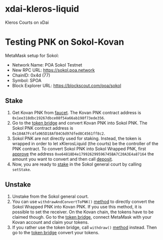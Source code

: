 # xdai-kleros-liquid
Kleros Courts on xDai

# Testing PNK on Sokol-Kovan

MetaMask setup for Sokol: 
- Network Name: POA Sokol Testnet
- New RPC URL: https://sokol.poa.network
- ChainID: 0x4d (77)
- Symbol: SPOA
- Block Explorer URL: https://blockscout.com/poa/sokol

## Stake
1. Get Kovan PNK from [faucet](https://kovan.etherscan.io/address/0x4e95b2e0ecb3bd394e1dddd775504820a746d3bd#writeContract). The Kovan PNK contract address is `0x1ee318dbc19267dbce08f54a66ab198f73ede356`.
1. Go to the [token bridge](https://sokol-omnibridge.web.app/bridge) and convert Kovan PNK into Sokol PNK. The Sokol PNK contract address is `0x184A7Fc4fa965D18Af84C6d97dfed8C4561ff8c2`.
1. Sokol PNK are not directly used for staking. Instead, the token is wrapped in order to let xKlerosLiquid (the courts) be the controller of the PNK contract. To convert Sokol PNK into Sokol Wrapped PNK, first [approve](https://blockscout.com/poa/sokol/address/0x184A7Fc4fa965D18Af84C6d97dfed8C4561ff8c2/write-proxy) the address `0xe64818D4e179926299596745BA7C20A3E4a87164` the amount you want to convert and then call [deposit](https://blockscout.com/poa/sokol/address/0xe64818D4e179926299596745BA7C20A3E4a87164/write-proxy).
1. Now, you are ready to [stake](https://blockscout.com/poa/sokol/address/0x12fCC3635DbbD7d5637acF94422e3536Bf6d2676/write-proxy) in the Sokol general court by calling `setStake`.

## Unstake
1. Unstake from the Sokol general court. 
1. You can use `withdrawAndConvertToPNK()` [method](https://blockscout.com/poa/sokol/address/0xe64818D4e179926299596745BA7C20A3E4a87164/write-contract) to directly convert the Sokol Wrapped PNK into Kovan PNK. If you use this method, it is possible to set the receiver. On the Kovan chain, the tokens have to be claimed though. Go to the [token bridge](https://sokol-omnibridge.web.app/bridge), connect MetaMask with your Kovan account and claim your tokens.
1. If you rather use the token bridge, call `withdraw()` [method](https://blockscout.com/poa/sokol/address/0xe64818D4e179926299596745BA7C20A3E4a87164/write-contract) instead. Then go to the [token bridge](https://sokol-omnibridge.web.app/bridge) convert your tokens.
